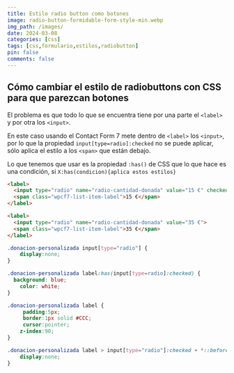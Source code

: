 ```yaml
---
title: Estilo radio button como botones
image: radio-button-formidable-form-style-min.webp
img_path: /images/
date: 2024-03-08
categories: [css]
tags: [css,formulario,estilos,radiobutton]
pin: false
comments: false
---
```



## Cómo cambiar el estilo de radiobuttons con CSS para que parezcan botones

El problema es que todo lo que se encuentra tiene por una parte el `<label>` y por otra los `<input>`.

En este caso usando el Contact Form 7 mete dentro de `<label>` los `<input>`, por lo que la propiedad `input[type=radio]:checked` no se puede aplicar, sólo aplica el estilo a los `<span>` que están debajo.

Lo que tenemos que usar es la propiedad `:has()` de CSS que lo que hace es una condición, si `X:has(condicion){aplica estos estilos}`

```html
<label>
  <input type="radio" name="radio-cantidad-donada" value="15 €" checked="checked">
  <span class="wpcf7-list-item-label">15 €</span>
</label>

<label>
  <input type="radio" name="radio-cantidad-donada" value="35 €">
  <span class="wpcf7-list-item-label">35 €</span>
</label>
```

```css
.donacion-personalizada input[type="radio"] {
    display:none;
}

.donacion-personalizada label:has(input[type=radio]:checked) {
  background: blue;
	color: white;
}

.donacion-personalizada label {
     padding:5px;
     border:1px solid #CCC; 
     cursor:pointer;
    z-index:90;
}

.donacion-personalizada label > input[type="radio"]:checked + *::before, .donacion-personalizada label > input[type="radio"]+ *::before {
	display:none;
}
```
